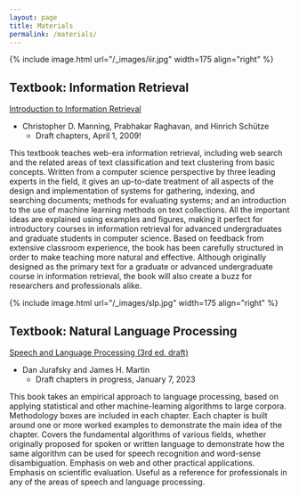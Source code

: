 ```yaml
---
layout: page
title: Materials
permalink: /materials/
---
```


{% include image.html url="/_images/iir.jpg" width=175 align="right" %}

## Textbook: Information Retrieval

[Introduction to Information Retrieval](https://nlp.stanford.edu/IR-book/information-retrieval-book.html)
- Christopher D. Manning, Prabhakar Raghavan, and Hinrich Schütze
   - Draft chapters, April 1, 2009!

This textbook teaches web-era information retrieval, including web search and the related areas of text classification and text clustering from basic concepts. Written from a computer science perspective by three leading experts in the field, it gives an up-to-date treatment of all aspects of the design and implementation of systems for gathering, indexing, and searching documents; methods for evaluating systems; and an introduction to the use of machine learning methods on text collections. All the important ideas are explained using examples and figures, making it perfect for introductory courses in information retrieval for advanced undergraduates and graduate students in computer science. Based on feedback from extensive classroom experience, the book has been carefully structured in order to make teaching more natural and effective. Although originally designed as the primary text for a graduate or advanced undergraduate course in information retrieval, the book will also create a buzz for researchers and professionals alike.


{% include image.html url="/_images/slp.jpg" width=175 align="right" %}


## Textbook: Natural Language Processing

[Speech and Language Processing (3rd ed. draft) ](https://web.stanford.edu/~jurafsky/slp3/)
- Dan Jurafsky and James H. Martin
    - Draft chapters in progress, January 7, 2023

This book takes an empirical approach to language processing, based on applying statistical and other machine-learning algorithms to large corpora. Methodology boxes are included in each chapter. Each chapter is built around one or more worked examples to demonstrate the main idea of the chapter. Covers the fundamental algorithms of various fields, whether originally proposed for spoken or written language to demonstrate how the same algorithm can be used for speech recognition and word-sense disambiguation. Emphasis on web and other practical applications. Emphasis on scientific evaluation. Useful as a reference for professionals in any of the areas of speech and language processing.

